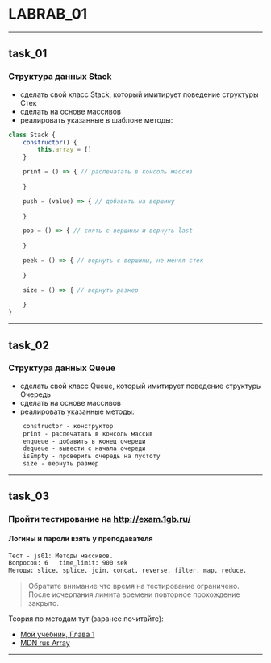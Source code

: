 # LABRAB_01  

---  

## task_01  

### Структура данных Stack  

- сделать свой класс Stack, который имитирует поведение структуры Стек  
- сделать на основе массивов  
- реалировать указанные в шаблоне методы:  

```js
class Stack {
    constructor() {
        this.array = []
    }

    print = () => { // распечатать в консоль массив
    
    }

    push = (value) => { // добавить на вершину
        
    }

    pop = () => { // снять с вершины и вернуть last
        
    }

    peek = () => { // вернуть с вершины, не меняя стек
        
    }

    size = () => { // вернуть размер
        
    }
}
```

---  

## task_02  

### Структура данных Queue  

- сделать свой класс Queue, который имитирует поведение структуры Очередь  
- сделать на основе массивов  
- реалировать указанные методы:  

```txt
    constructor - конструктор
    print - распечатать в консоль массив
    enqueue - добавить в конец очереди
    dequeue - вывести с начала очереди
    isEmpty - проверить очередь на пустоту
    size - вернуть размер
```

---  

## task_03  

### Пройти тестирование на http://exam.1gb.ru/  

#### Логины и пароли взять у преподавателя  

```txt
Тест - js01: Методы массивов.  
Вопросов: 6   time_limit: 900 sek  
Методы: slice, splice, join, concat, reverse, filter, map, reduce.  
```

> Обратите внимание что время на тестирование ограничено.  
> После исчерпания лимита времени повторное прохождение закрыто.  

Теория по методам тут (заранее почитайте):  

- [Мой учебник, Глава 1](https://pcoding.ru/pdf/jsFuncCoding.pdf)  
- [MDN rus Array](https://developer.mozilla.org/ru/docs/Web/JavaScript/Guide/Indexed_collections#%D0%BC%D0%B5%D1%82%D0%BE%D0%B4%D1%8B_array)  

---  
